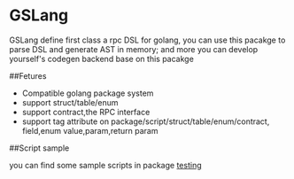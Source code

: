 GSLang
======

GSLang define first class a rpc DSL for golang, you can use this pacakge to
parse DSL and generate AST in memory; and more you can develop yourself's
codegen backend base on this pacakge


##Fetures
+ Compatible golang package system
+ support struct/table/enum
+ support contract,the RPC interface
+ support tag attribute on package/script/struct/table/enum/contract,
  field,enum value,param,return param

##Script sample

you can find some sample scripts in package [testing](./testing)
